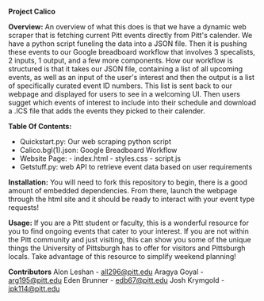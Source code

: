**Project Calico**

**Overview:**
An overview of what this does is that we have a dynamic web scraper that is fetching current Pitt events directly from Pitt's calender. We have a python script funeling the data into a JSON file. Then it is pushing these events to our Google breadboard workflow that involves 3 specalists, 2 inputs, 1 output, and a few more components. How our workflow is structured is that it takes our JSON file, containing a list of all upcoming events, as well as an input of the user's interest and then the output is a list of specifically curated event ID numbers. This list is sent back to our webpage and displayed for users to see in a welcoming UI. Then users sugget which events of interest to include into their schedule and download a .ICS file that adds the events they picked to their calender.

**Table Of Contents:**
- Quickstart.py:       Our web scraping python script
- Calico.bgl(1).json:  Google Breadboard Workflow
- Website Page:
      - index.html
      - styles.css
      - script.js
- Getstuff.py:         web API to retrieve event data based on user requirements

**Installation:**
You will need to fork this repository to begin, there is a good amount of embedded dependencies. From there, launch the webpage through the html site and it should be ready to interact with your event type requests!

**Usage:**
If you are a Pitt student or faculty, this is a wonderful resource for you to find ongoing events that cater to your interest. If you are not within the Pitt community and just visiting, this can show you some of the unique things the University of Pittsburgh has to offer for visitors and Pittsburgh locals. Take advantage of this resource to simplify weekend planning!

**Contributors**
Alon Leshan - all296@pitt.edu
Aragya Goyal - arg195@pitt.edu
Eden Brunner - edb67@pitt.edu
Josh Krymgold - jpk114@pitt.edu
